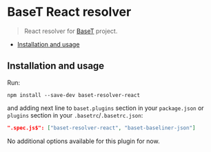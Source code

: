 # BaseT React resolver
> React resolver for [BaseT](https://github.com/Igmat/baset) project.

<!-- START doctoc generated TOC please keep comment here to allow auto update -->
<!-- DON'T EDIT THIS SECTION, INSTEAD RE-RUN doctoc TO UPDATE -->


- [Installation and usage](#installation-and-usage)

<!-- END doctoc generated TOC please keep comment here to allow auto update -->

## Installation and usage
Run:
```
npm install --save-dev baset-resolver-react
```
and adding next line to `baset.plugins` section in your `package.json` or `plugins` section in your `.basetrc`/`.basetrc.json`:
```JSON
".spec.js$": ["baset-resolver-react", "baset-baseliner-json"]
```
No additional options available for this plugin for now.
